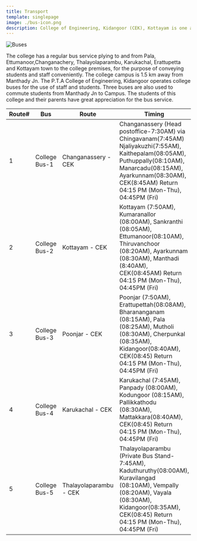 ```yaml
---
title: Transport
template: singlepage
image: ./bus-icon.png
description: College of Engineering, Kidangoor (CEK), Kottayam is one among the premier institutions in the state. The college is governed by the Co-operative Academy of Professional Education established by the Government of Kerala. The admissions are based on the rank obtained by the students in the State Entrance examinations and functioning of the college is according to the rules and regulations formulated by the Government of Kerala.
---
```


![Buses](bus.jpg)

The college has a regular bus service plying to and from Pala, Ettumanoor,Changanachery, Thalayolaparambu, Karukachal, Erattupetta and Kottayam town to the college premises, for the purpose of conveying students and staff conveniently. The college campus is 1.5 km away from Manthady Jn. The P.T.A College of Engineering, Kidangoor operates college buses for the use of staff and students. Three buses are also used to commute students from Manthady Jn to Campus. The students of this college and their parents have great appreciation for the bus service.

|    Route#    |    Bus    |    Route    |    Timing    |
|--------------|---------------------------------|---------------------------------------|--------------------------------------------------------------------------------------------------------------------------------------------------------------------------------------------------------------------------------------------------------------------------------------|
|    1    |    College Bus-1    |    Changanassery - CEK    |    Changanassery (Head postoffice-7:30AM) via Chingavanam(7:45AM) Njaliyakuzhi(7:55AM), Kaithepalam(08:05AM), Puthuppally(08:10AM), Manarcadu(08:15AM), Ayarkunnam(08:30AM), CEK(8:45AM) Return 04:15 PM (Mon-Thu), 04:45PM (Fri)    |
|    2    |    College Bus-2    |    Kottayam - CEK    |    Kottayam (7:50AM), Kumaranallor (08:00AM), Sankranthi (08:05AM), Ettumanoor(08:10AM), Thiruvanchoor (08:20AM), Ayarkunnam (08:30AM), Manthadi (8:40AM), CEK(08:45AM) Return 04:15 PM (Mon-Thu), 04:45PM (Fri)    |
|    3    |    College Bus-3    |    Poonjar - CEK    |    Poonjar (7:50AM), Erattupettah(08:08AM), Bharananganam (08:15AM), Pala (08:25AM), Mutholi (08:30AM), Cherpunkal (08:35AM), Kidangoor(08:40AM), CEK(08:45) Return 04:15 PM (Mon-Thu), 04:45PM (Fri)    |
|    4    |    College Bus-4    |    Karukachal - CEK    |    Karukachal (7:45AM), Panpady (08:00AM), Kodungoor (08:15AM), Pallikkathodu (08:30AM), Mattakkara(08:40AM), CEK(08:45) Return 04:15 PM (Mon-Thu), 04:45PM (Fri)    |
|    5    |    College Bus-5    |    Thalayolaparambu - CEK    |    Thalayolaparambu (Private Bus Stand-7:45AM), Kaduthuruthy(08:00AM), Kuravilangad (08:10AM), Vempally (08:20AM), Vayala (08:30AM), Kidangoor(08:35AM), CEK(08:45) Return 04:15 PM (Mon-Thu), 04:45PM (Fri)    |
